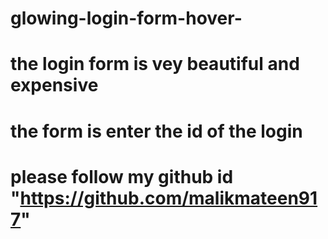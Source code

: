 # glowing-login-form-hover-
# the login form is vey beautiful and expensive
# the form is enter the id of the login
# please follow my github id "https://github.com/malikmateen917"
